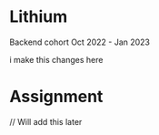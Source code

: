 # Lithium
Backend cohort Oct 2022 - Jan 2023

i make this changes here
# Assignment
// Will add this later
